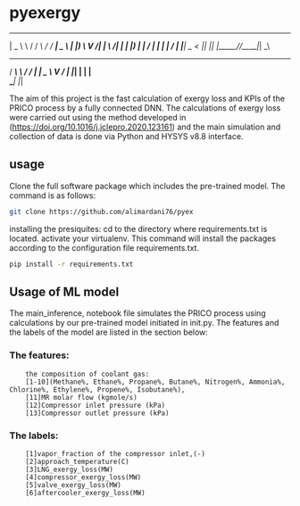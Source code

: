 # pyexergy
 ______   _________  _______ ____  
|  _ \ \ / / ____\ \/ / ____|  _ \ 
| |_) \ V /|  _|  \  /|  _| | |_) |
|  __/ | | | |___ /  \| |___|  _ < 
|_|    |_| |_____/_/\_\_____|_| \_\
                                   
  ______   __
 / ___\ \ / /
| |  _ \ V / 
| |_| | | |  
 \____| |_|  
           
            
                                               
The aim of this project is the fast calculation of exergy loss and KPIs of the PRICO process by a fully connected DNN. The calculations of exergy loss were carried out using the method developed in (https://doi.org/10.1016/j.jclepro.2020.123161) and the main simulation and collection of data is done via Python and HYSYS v8.8 interface.
## usage
Clone the full software package which includes the pre-trained model. The command is as follows:
```bash
git clone https://github.com/alimardani76/pyex
```
installing the presiquites:
cd to the directory where requirements.txt is located. 
activate your virtualenv. This command will install the packages according to the configuration file requirements.txt.
```bash
pip install -r requirements.txt 
```
## Usage of ML model 
The main_inference, notebook file simulates the PRICO process using calculations by our pre-trained model initiated in init.py. The features and the labels of the model are listed in the section below:
### The features:
        the composition of coolant gas:
        [1-10](Methane%, Ethane%, Propane%, Butane%, Nitrogen%, Ammonia%, Chlorine%, Ethylene%, Propene%, Isobutane%),
        [11]MR molar flow (kgmole/s) 
        [12]Compressor inlet pressure (kPa)
        [13]Compressor outlet pressure (kPa)
### The labels:
        [1]vapor_fraction of the compressor inlet,(-)
        [2]approach_temperature(C)
        [3]LNG_exergy_loss(MW)
        [4]compressor_exergy_loss(MW)
        [5]valve_exergy_loss(MW)
        [6]aftercooler_exergy_loss(MW)
